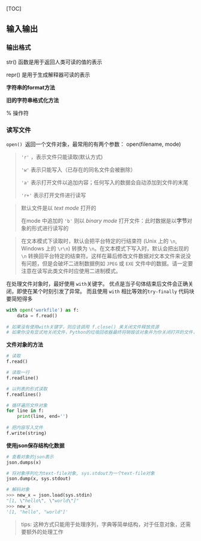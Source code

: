 [TOC]

## 输入输出

### 输出格式
str() 函数是用于返回人类可读的值的表示

repr() 是用于生成解释器可读的表示

**字符串的format方法**



**旧的字符串格式化方法**

% 操作符



### 读写文件

`open() `返回一个文件对象，最常用的有两个参数： open(filename, mode)

>   `'r'` ，表示文件只能读取(默认方式)
>
>   `'w'` 表示只能写入（已存在的同名文件会被删除）
>
>   `'a'` 表示打开文件以追加内容；任何写入的数据会自动添加到文件的末尾
>
>   `'r+'` 表示打开文件进行读写

>默认文件是以 *text mode* 打开的
>
>在mode 中追加的 `'b'` 则以 *binary mode* 打开文件：此时数据是以**字节**对象的形式进行读写的

>在文本模式下读取时，默认会把平台特定的行结束符 (Unix 上的 `\n`, Windows 上的 `\r\n`) 转换为 `\n`。在文本模式下写入时，默认会把出现的 `\n` 转换回平台特定的结束符。这样在幕后修改文件数据对文本文件来说没有问题，但是会破坏二进制数据例如 `JPEG` 或 `EXE` 文件中的数据。请一定要注意在读写此类文件时应使用二进制模式。

在处理文件对象时，最好使用 `with`关键字。 优点是当子句体结束后文件会正确关闭，即使在某个时刻引发了异常。 而且使用 `with` 相比等效的`try-finally` 代码块要简短得多

```python
with open('workfile') as f:
    data = f.read()
    
# 如果没有使用with关键字，则应该调用 f.close() 来关闭文件释放资源
# 如果你没有显式地关闭文件，Python的垃圾回收器最终将销毁该对象并为你关闭打开的文件，但这个文件可能会保持打开状态一段时间。另外一个风险是不同的Python实现会在不同的时间进行清理。
```

**文件对象的方法**

```python
# 读取
f.read()

# 读取一行
f.readline()

# 以列表的形式读取
f.readlines()

# 循环遍历文件对象
for line in f:
    print(line, end='')
    
# 把内容写入文件
f.write(string)
```

**使用json保存结构化数据**

```python
# 查看对象的json表示
json.dumps(x)

# 将对象序列化为text-file对象, sys.stdout为一个text-file对象
json.dump(x, sys.stdout)

# 解码对象
>>> new_x = json.load(sys.stdin)
"[1, \"hello\", \"world\"]"
>>> new_x
'[1, "hello", "world"]'
```

> tips: 这种方式只能用于处理序列，字典等简单结构，对于任意对象，还需要额外的处理工作